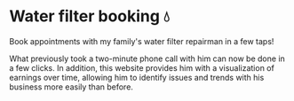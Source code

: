 # Water filter booking 💧

Book appointments with my family's water filter repairman in a few taps! 

What previously took a two-minute phone call with him can now be done in a few clicks. In addition, this website provides him with a visualization of earnings over time, allowing him to identify issues and trends with his business more easily than before.